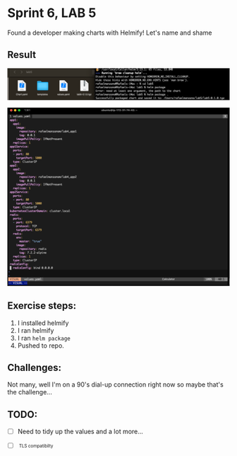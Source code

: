 # Sprint 6, LAB 5

Found a developer making charts with Helmify! Let's name and shame
## Result

![result](https://github.com/txrm/edix-S6L5/blob/main/screencaps/img.png?raw=true)

![result2](https://github.com/txrm/edix-S6L5/blob/main/screencaps/img_1.png?raw=true)

## Exercise steps:

1. I installed helmify
2. I ran helmify
3. I ran `helm package`
4. Pushed to repo.

## Challenges:
Not many, well I'm on a 90's dial-up connection right now so maybe that's the challenge...

## TODO:
- [ ] Need to tidy up the values and a lot more...
- [ ] <sub><sup> TLS compatibilty </sup></sub>

